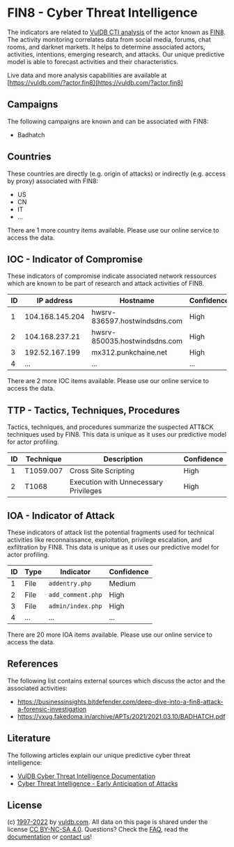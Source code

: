 # FIN8 - Cyber Threat Intelligence

The indicators are related to [VulDB CTI analysis](https://vuldb.com/?kb.cti) of the actor known as [FIN8](https://vuldb.com/?actor.fin8). The activity monitoring correlates data from social media, forums, chat rooms, and darknet markets. It helps to determine associated actors, activities, intentions, emerging research, and attacks. Our unique predictive model is able to forecast activities and their characteristics.

Live data and more analysis capabilities are available at [https://vuldb.com/?actor.fin8](https://vuldb.com/?actor.fin8)

## Campaigns

The following campaigns are known and can be associated with FIN8:

* Badhatch

## Countries

These countries are directly (e.g. origin of attacks) or indirectly (e.g. access by proxy) associated with FIN8:

* US
* CN
* IT
* ...

There are 1 more country items available. Please use our online service to access the data.

## IOC - Indicator of Compromise

These indicators of compromise indicate associated network ressources which are known to be part of research and attack activities of FIN8.

ID | IP address | Hostname | Confidence
-- | ---------- | -------- | ----------
1 | 104.168.145.204 | hwsrv-836597.hostwindsdns.com | High
2 | 104.168.237.21 | hwsrv-850035.hostwindsdns.com | High
3 | 192.52.167.199 | mx312.punkchaine.net | High
4 | ... | ... | ...

There are 2 more IOC items available. Please use our online service to access the data.

## TTP - Tactics, Techniques, Procedures

Tactics, techniques, and procedures summarize the suspected ATT&CK techniques used by FIN8. This data is unique as it uses our predictive model for actor profiling.

ID | Technique | Description | Confidence
-- | --------- | ----------- | ----------
1 | T1059.007 | Cross Site Scripting | High
2 | T1068 | Execution with Unnecessary Privileges | High

## IOA - Indicator of Attack

These indicators of attack list the potential fragments used for technical activities like reconnaissance, exploitation, privilege escalation, and exfiltration by FIN8. This data is unique as it uses our predictive model for actor profiling.

ID | Type | Indicator | Confidence
-- | ---- | --------- | ----------
1 | File | `addentry.php` | Medium
2 | File | `add_comment.php` | High
3 | File | `admin/index.php` | High
4 | ... | ... | ...

There are 20 more IOA items available. Please use our online service to access the data.

## References

The following list contains external sources which discuss the actor and the associated activities:

* https://businessinsights.bitdefender.com/deep-dive-into-a-fin8-attack-a-forensic-investigation
* https://vxug.fakedoma.in/archive/APTs/2021/2021.03.10/BADHATCH.pdf

## Literature

The following articles explain our unique predictive cyber threat intelligence:

* [VulDB Cyber Threat Intelligence Documentation](https://vuldb.com/?kb.cti)
* [Cyber Threat Intelligence - Early Anticipation of Attacks](https://www.scip.ch/en/?labs.20201022)

## License

(c) [1997-2022](https://vuldb.com/?kb.changelog) by [vuldb.com](https://vuldb.com/?kb.about). All data on this page is shared under the license [CC BY-NC-SA 4.0](https://creativecommons.org/licenses/by-nc-sa/4.0/). Questions? Check the [FAQ](https://vuldb.com/?kb.faq), read the [documentation](https://vuldb.com/?kb) or [contact us](https://vuldb.com/?contact)!
